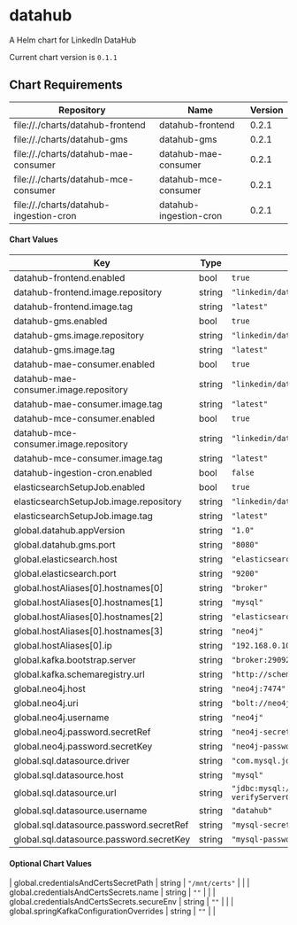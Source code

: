 datahub
=======
A Helm chart for LinkedIn DataHub

Current chart version is `0.1.1`

## Chart Requirements

| Repository | Name | Version |
|------------|------|---------|
| file://./charts/datahub-frontend | datahub-frontend | 0.2.1 |
| file://./charts/datahub-gms | datahub-gms | 0.2.1 |
| file://./charts/datahub-mae-consumer | datahub-mae-consumer | 0.2.1 |
| file://./charts/datahub-mce-consumer | datahub-mce-consumer | 0.2.1 |
| file://./charts/datahub-ingestion-cron | datahub-ingestion-cron | 0.2.1 |

#### Chart Values

| Key | Type | Default | Description |
|-----|------|---------|-------------|
| datahub-frontend.enabled | bool | `true` |  |
| datahub-frontend.image.repository | string | `"linkedin/datahub-frontend"` |  |
| datahub-frontend.image.tag | string | `"latest"` |  |
| datahub-gms.enabled | bool | `true` |  |
| datahub-gms.image.repository | string | `"linkedin/datahub-gms"` |  |
| datahub-gms.image.tag | string | `"latest"` |  |
| datahub-mae-consumer.enabled | bool | `true` |  |
| datahub-mae-consumer.image.repository | string | `"linkedin/datahub-mae-consumer"` |  |
| datahub-mae-consumer.image.tag | string | `"latest"` |  |
| datahub-mce-consumer.enabled | bool | `true` |  |
| datahub-mce-consumer.image.repository | string | `"linkedin/datahub-mce-consumer"` |  |
| datahub-mce-consumer.image.tag | string | `"latest"` |  |
| datahub-ingestion-cron.enabled | bool | `false` | |
| elasticsearchSetupJob.enabled | bool | `true` | |
| elasticsearchSetupJob.image.repository | string | `"linkedin/datahub-elasticsearch-setup"` |  |
| elasticsearchSetupJob.image.tag | string | `"latest"` |  |
| global.datahub.appVersion | string | `"1.0"` |  |
| global.datahub.gms.port | string | `"8080"` |  |
| global.elasticsearch.host | string | `"elasticsearch"` |  |
| global.elasticsearch.port | string | `"9200"` |  |
| global.hostAliases[0].hostnames[0] | string | `"broker"` |  |
| global.hostAliases[0].hostnames[1] | string | `"mysql"` |  |
| global.hostAliases[0].hostnames[2] | string | `"elasticsearch"` |  |
| global.hostAliases[0].hostnames[3] | string | `"neo4j"` |  |
| global.hostAliases[0].ip | string | `"192.168.0.104"` |  |
| global.kafka.bootstrap.server | string | `"broker:29092"` |  |
| global.kafka.schemaregistry.url | string | `"http://schema-registry:8081"` |  |
| global.neo4j.host | string | `"neo4j:7474"` |  |
| global.neo4j.uri | string | `"bolt://neo4j"` |  |
| global.neo4j.username | string | `"neo4j"` |  |
| global.neo4j.password.secretRef | string | `"neo4j-secrets"` |  |
| global.neo4j.password.secretKey | string | `"neo4j-password"` |  |
| global.sql.datasource.driver | string | `"com.mysql.jdbc.Driver"` |  |
| global.sql.datasource.host | string | `"mysql"` |  |
| global.sql.datasource.url | string | `"jdbc:mysql://mysql:3306/datahub?verifyServerCertificate=false\u0026useSSL=true"` |  |
| global.sql.datasource.username | string | `"datahub"` |  |
| global.sql.datasource.password.secretRef | string | `"mysql-secrets"` |  |
| global.sql.datasource.password.secretKey | string | `"mysql-password"` |  |

#### Optional Chart Values

| global.credentialsAndCertsSecretPath | string | `"/mnt/certs"` |  |
| global.credentialsAndCertsSecrets.name | string | `""` |  |
| global.credentialsAndCertsSecrets.secureEnv | string | `""` |  |
| global.springKafkaConfigurationOverrides | string | `""` |  |
